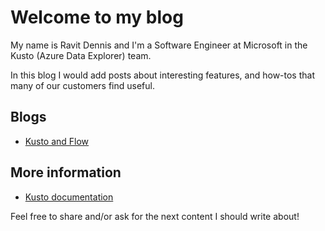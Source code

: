 # Welcome to my blog

My name is Ravit Dennis and I'm a Software Engineer at Microsoft in the Kusto (Azure Data Explorer) team.

In this blog I would add posts about interesting features, and how-tos that many of our customers find useful.

## Blogs

* [Kusto and Flow](blogs/KustoAndFlow.md)

## More information

* [Kusto documentation](https://docs.microsoft.com/en-us/connectors/kusto/)

Feel free to share and/or ask for the next content I should write about!